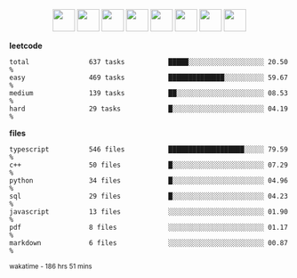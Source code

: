 <div align="center"><img src="https://assets.leetcode.com/static_assets/marketing/2024-100-lg.png" width="40" height="40"> <img src="https://assets.leetcode.com/static_assets/marketing/2024-50-lg.png" width="40" height="40"> <img src="https://assets.leetcode.com/static_assets/marketing/lg50.png" width="40" height="40"> <img src="https://leetcode.com/static/images/badges/dcc-2024-3.png" width="40" height="40"> <img src="https://leetcode.com/static/images/badges/dcc-2024-2.png" width="40" height="40"> <img src="https://leetcode.com/static/images/badges/dcc-2024-1.png" width="40" height="40"> <img src="https://leetcode.com/static/images/badges/dcc-2023-12.png" width="40" height="40"> <img src="https://leetcode.com/static/images/badges/dcc-2023-11.png" width="40" height="40"> </div>

**leetcode**
```text
total               637 tasks           █████░░░░░░░░░░░░░░░░░░░ 20.50 %             
easy                469 tasks           ██████████████░░░░░░░░░░ 59.67 %             
medium              139 tasks           ██░░░░░░░░░░░░░░░░░░░░░░ 08.53 %             
hard                29 tasks            █░░░░░░░░░░░░░░░░░░░░░░░ 04.19 %             
```

**files**
```text
typescript          546 files           ███████████████████░░░░░ 79.59 %             
c++                 50 files            █░░░░░░░░░░░░░░░░░░░░░░░ 07.29 %             
python              34 files            █░░░░░░░░░░░░░░░░░░░░░░░ 04.96 %             
sql                 29 files            █░░░░░░░░░░░░░░░░░░░░░░░ 04.23 %             
javascript          13 files            ░░░░░░░░░░░░░░░░░░░░░░░░ 01.90 %             
pdf                 8 files             ░░░░░░░░░░░░░░░░░░░░░░░░ 01.17 %             
markdown            6 files             ░░░░░░░░░░░░░░░░░░░░░░░░ 00.87 %             
```

<sub>wakatime - 186 hrs 51 mins</sub>
